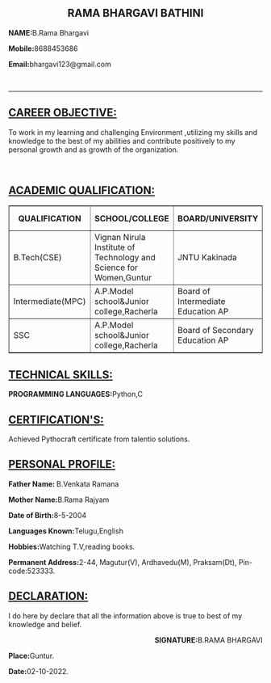 <!DOCTYPE html>
<html>
<head>
<title>MY RESUME</title>
</head>
<body>
	<h2 align="center">RAMA BHARGAVI BATHINI</h2>
	<p><b>NAME:</b>B.Rama Bhargavi</p>
	<p><b>Mobile:</b>8688453686</p>
	<p><b>Email:</b>bhargavi123@gmail.com</p><br><hr>
	<h2><u>CAREER OBJECTIVE:</u></h2>
	<P>To work in my learning and challenging Environment ,utilizing my skills and knowledge to the best of my abilities and contribute positively to my personal growth and as growth of the organization.</p><br>
	<h2><u>ACADEMIC QUALIFICATION:</u></h2>
	<table border=1px>
		<tr>
			<th>QUALIFICATION</th>
			<th>SCHOOL/COLLEGE</th>
			<th>BOARD/UNIVERSITY</th>
			<th>PERCENTAGE % OR CGPA</th>
			<th>YEAR OF PASSING</th>
		</tr>
		<tr>
			<td>B.Tech(CSE)</td>
			<td>Vignan Nirula Institute of Technology and Science for Women,Guntur</td>
			<td>JNTU Kakinada</td>
			<td>8.77/10(till date)</td>
			<td>2025</td>
		</tr>
		<tr>
			<td>Intermediate(MPC)</td>
			<td>A.P.Model school&Junior college,Racherla</td>
			<td>Board of Intermediate Education AP</td>
			<td>96.4/100</td>
			<td>2021</td>
		</tr>
		<tr>
			<td>SSC</td>
			<td>A.P.Model school&Junior college,Racherla</td>
			<td>Board of Secondary Education AP</td>
			<td>9.8/10</td>
			<td>2019</td>
		</tr>
	</table>
	<h2><u>TECHNICAL SKILLS:</u></h2>
	<p><b>PROGRAMMING LANGUAGES:</b>Python,C</p>
	<h2><u>CERTIFICATION'S:</u></h2>
	<p>Achieved Pythocraft certificate from talentio solutions.</p>
	<h2><u>PERSONAL PROFILE:</u></h2>
	<p><b>Father Name: </b>B.Venkata Ramana</p>
	<p><b>Mother Name:</b>B.Rama Rajyam</p>
	<p><b>Date of Birth:</b>8-5-2004</p>
	<p><b>Languages Known:</b>Telugu,English</p>
	<p><b>Hobbies:</b>Watching T.V,reading books.</p>
	<p><b>Permanent Address:</b>2-44,
		Magutur(V),
		Ardhavedu(M),
		Praksam(Dt),
		Pin-code:523333.</p>

<p><h2><u><b>DECLARATION:</b></u></h2>I do here by declare that all the information above is true to best of my knowledge and belief.</p>
<p align="right"><b>SIGNATURE:</b>B.RAMA BHARGAVI</p>
<p><b>Place:</b>Guntur.</p>
<p><b>Date:</b>02-10-2022.</p>
	
	

